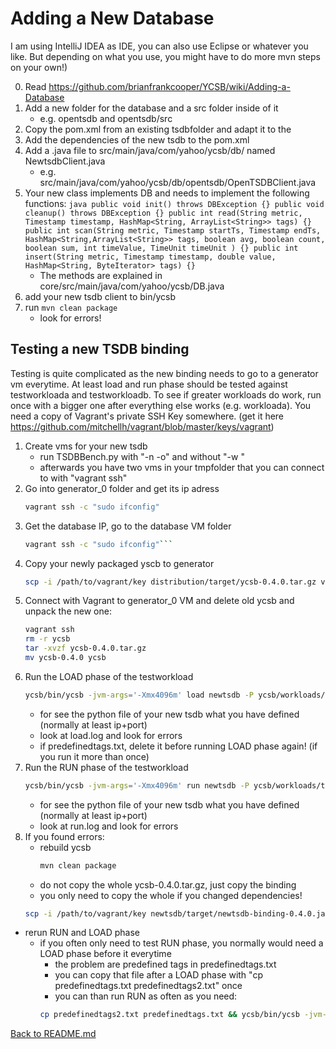 # Adding a New Database
I am using IntelliJ IDEA as IDE, you can also use Eclipse or whatever you like. But depending on what you use, you might have to do more mvn steps on your own!)

0. Read https://github.com/brianfrankcooper/YCSB/wiki/Adding-a-Database
1. Add a new folder for the database and a src folder inside of it
    * e.g. opentsdb and opentsdb/src
2. Copy the pom.xml from an existing tsdbfolder and adapt it to the
3. Add the dependencies of the new tsdb to the pom.xml
4. Add a .java file to src/main/java/com/yahoo/ycsb/db/ named NewtsdbClient.java
    * e.g. src/main/java/com/yahoo/ycsb/db/opentsdb/OpenTSDBClient.java
5. Your new class implements DB and needs to implement the following functions:
        ```java
        public void init() throws DBException {}
        public void cleanup() throws DBException {}
        public int read(String metric, Timestamp timestamp, HashMap<String, ArrayList<String>> tags) {}
        public int scan(String metric, Timestamp startTs, Timestamp endTs, HashMap<String,ArrayList<String>> tags, boolean avg, boolean count, boolean sum, int timeValue, TimeUnit timeUnit ) {}
        public int insert(String metric, Timestamp timestamp, double value, HashMap<String, ByteIterator> tags) {}
        ```
    * The methods are explained in core/src/main/java/com/yahoo/ycsb/DB.java
6. add your new tsdb client to bin/ycsb
7. run `mvn clean package`
    * look for errors!

## Testing a new TSDB binding

Testing is quite complicated as the new binding needs to go to a generator vm everytime.
At least load and run phase should be tested against testworkloada and testworkloadb. To see if greater workloads do work, run once with a bigger one after everything else works (e.g. workloada).
You need a copy of Vagrant's private SSH Key somewhere. (get it here https://github.com/mitchellh/vagrant/blob/master/keys/vagrant)

1. Create vms for your new tsdb
    * run TSDBBench.py with "-n -o" and without "-w <someworkload>"
    * afterwards you have two vms in your tmpfolder that you can connect to with "vagrant ssh"
2. Go into generator_0 folder and get its ip adress
    ```bash
    vagrant ssh -c "sudo ifconfig"
    ```
3. Get the database IP, go to the database VM folder
    ```bash
    vagrant ssh -c "sudo ifconfig"```
4. Copy your newly packaged yscb to generator
    ```bash
    scp -i /path/to/vagrant/key distribution/target/ycsb-0.4.0.tar.gz vagrant@<generatorIP>:
    ```
5. Connect with Vagrant to generator_0 VM and delete old ycsb and unpack the new one:
    ```bash
    vagrant ssh
    rm -r ycsb
    tar -xvzf ycsb-0.4.0.tar.gz
    mv ycsb-0.4.0 ycsb
    ```
6. Run the LOAD phase of the testworkload
    ```bash
    ycsb/bin/ycsb -jvm-args='-Xmx4096m' load newtsdb -P ycsb/workloads/testworkloadb <other arguments> -p timeseries.granularity=1000 -p histogram.buckets=10 &> load.log
    ```
    * for <other arguments> see the python file of your new tsdb what you have defined (normally at least ip+port)
    * look at load.log and look for errors
    * if predefinedtags.txt, delete it before running LOAD phase again! (if you run it more than once)
7. Run the RUN phase of the testworkload
    ```bash
    ycsb/bin/ycsb -jvm-args='-Xmx4096m' run newtsdb -P ycsb/workloads/testworkloadb <other arguments> -p timeseries.granularity=1000 -p histogram.buckets=10 &> run.log
    ```
    * for <other arguments> see the python file of your new tsdb what you have defined (normally at least ip+port)
    * look at run.log and look for errors
8. If you found errors:
    * rebuild ycsb
        ```bash
        mvn clean package
        ```
    * do not copy the whole ycsb-0.4.0.tar.gz, just copy the binding
    * you only need to copy the whole if you changed dependencies!
    ```bash
    scp -i /path/to/vagrant/key newtsdb/target/newtsdb-binding-0.4.0.jar  vagrant@<generatorIP>:ycsb/newtsdb-binding/lib/
    ```
  * rerun RUN and LOAD phase
    * if you often only need to test RUN phase, you normally would need a LOAD phase before it everytime
       * the problem are predefined tags in predefinedtags.txt
       * you can copy that file after a LOAD phase with "cp predefinedtags.txt predefinedtags2.txt" once
       * you can than run RUN as often as you need:
       ```bash
       cp predefinedtags2.txt predefinedtags.txt && ycsb/bin/ycsb -jvm-args='-Xmx4096m' run newtsdb -P ycsb/workloads/testworkloadb <other arguments> -p timeseries.granularity=1000 -p histogram.buckets=10 &> run.log
       ```

[Back to README.md](../../README.md)